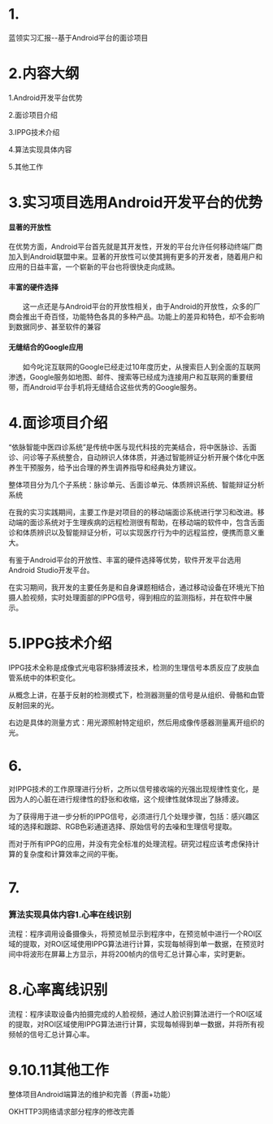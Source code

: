 # 1.

蓝领实习汇报--基于Android平台的面诊项目

# 2.内容大纲

1.Android开发平台优势

2.面诊项目介绍

3.IPPG技术介绍

4.算法实现具体内容

5.其他工作

# 3.实习项目选用Android开发平台的优势

#### 显著的开放性

​		在优势方面，Android平台首先就是其开发性，开发的平台允许任何移动终端厂商加入到Android联盟中来。显著的开放性可以使其拥有更多的开发者，随着用户和应用的日益丰富，一个崭新的平台也将很快走向成熟。

#### 丰富的硬件选择

　　这一点还是与Android平台的开放性相关，由于Android的开放性，众多的厂商会推出千奇百怪，功能特色各具的多种产品。功能上的差异和特色，却不会影响到数据同步、甚至软件的兼容

#### 无缝结合的Google应用

　　如今叱诧互联网的Google已经走过10年度历史，从搜索巨人到全面的互联网渗透，Google服务如地图、邮件、搜索等已经成为连接用户和互联网的重要纽带，而Android平台手机将无缝结合这些优秀的Google服务。

# 4.面诊项目介绍

“依脉智能中医四诊系统”是传统中医与现代科技的完美结合，将中医脉诊、舌面诊、问诊等子系统整合，自动辨识人体体质，并通过智能辨证分析开展个体化中医养生干预服务，给予出合理的养生调养指导和经典处方建议。

整体项目分为几个子系统：脉诊单元、舌面诊单元、体质辨识系统、智能辩证分析系统

在我的实习实践期间，主要工作是对项目的的移动端面诊系统进行学习和改进。移动端的面诊系统对于生理疾病的远程检测很有帮助，在移动端的软件中，包含舌面诊和体质辨识以及智能辩证分析，可以实现医疗行为中的远程监控，便携而意义重大。

有鉴于Android平台的开放性、丰富的硬件选择等优势，软件开发平台选用Android Studio开发平台。

在实习期间，我开发的主要任务是和自身课题相结合，通过移动设备在环境光下拍摄人脸视频，实时处理面部的IPPG信号，得到相应的监测指标，并在软件中展示。

# 5.IPPG技术介绍

IPPG技术全称是成像式光电容积脉搏波技术，检测的生理信号本质反应了皮肤血管系统中的体积变化。

从概念上讲，在基于反射的检测模式下，检测器测量的信号是从组织、骨骼和血管反射回来的光。

右边是具体的测量方式：用光源照射特定组织，然后用成像传感器测量离开组织的光。

# 6.

对IPPG技术的工作原理进行分析，之所以信号接收端的光强出现规律性变化，是因为人的心脏在进行规律性的舒张和收缩，这个规律性就体现出了脉搏波。

为了获得用于进一步分析的IPPG信号，必须进行几个处理步骤，包括：感兴趣区域的选择和跟踪、RGB色彩通道选择、原始信号的去噪和生理信号提取。

而对于所有IPPG的应用，并没有完全标准的处理流程。研究过程应该考虑保持计算的复杂度和计算效率之间的平衡。

# 7.

### 算法实现具体内容1.心率在线识别

流程：程序调用设备摄像头，将预览帧显示到程序中，在预览帧中进行一个ROI区域的提取，对ROI区域使用IPPG算法进行计算，实现每帧得到单一数据，在预览时间中将波形在屏幕上方显示，并将200帧内的信号汇总计算心率，实时更新。

# 8.心率离线识别

流程：程序读取设备内拍摄完成的人脸视频，通过人脸识别算法进行一个ROI区域的提取，对ROI区域使用IPPG算法进行计算，实现每帧得到单一数据，并将所有视频帧的信号汇总计算心率。

# 9.10.11其他工作

整体项目Android端算法的维护和完善（界面+功能）

OKHTTP3网络请求部分程序的修改完善

